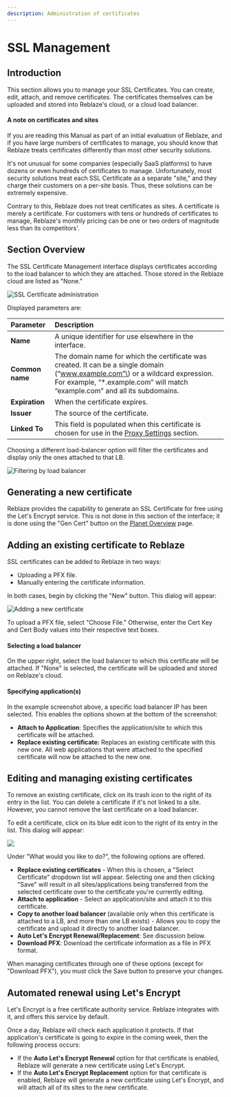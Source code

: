 ```yaml
---
description: Administration of certificates
---
```


# SSL Management

## Introduction

This section allows you to manage your SSL Certificates. You can create, edit, attach, and remove certificates. The certificates themselves can be uploaded and stored into Reblaze's cloud, or a cloud load balancer.

#### A note on certificates and sites

If you are reading this Manual as part of an initial evaluation of Reblaze, and if you have large numbers of certificates to manage, you should know that Reblaze treats certificates differently than most other security solutions. 

It's not unusual for some companies \(especially SaaS platforms\) to have dozens or even hundreds of certificates to manage. Unfortunately, most security solutions treat each SSL Certificate as a separate "site," and they charge their customers on a per-site basis. Thus, these solutions can be extremely expensive. 

Contrary to this, Reblaze does not treat certificates as sites. A certificate is merely a certificate. For customers with tens or hundreds of certificates to manage, Reblaze's monthly pricing can be one or two orders of magnitude less than its competitors'.

## Section Overview 

The SSL Certificate Management interface displays certificates according to the load balancer to which they are attached. Those stored in the Reblaze cloud are listed as "None."

![SSL Certificate administration](../../.gitbook/assets/ssl-screenshot.png)

Displayed parameters are:

| Parameter | Description |
| :--- | :--- |
| **Name** | A unique identifier for use elsewhere in the interface. |
| **Common name** | The domain name for which the certificate was created. It can be a single domain \(“www.example.com”\) or a wildcard expression. For example, “\*.example.com” will match “example.com” and all its subdomains. |
| **Expiration** | When the certificate expires. |
| **Issuer** | The source of the certificate. |
| **Linked To** | This field is populated when this certificate is chosen for use in the [Proxy Settings](web-proxy/) section.  |

Choosing a different load-balancer option will filter the certificates and display only the ones attached to that LB. 

![Filtering by load balancer](../../.gitbook/assets/image%20%2891%29.png)

## **Generating a new certificate**

Reblaze provides the capability to generate an SSL Certificate for free using the Let's Encrypt service. This is not done in this section of the interface; it is done using the "Gen Cert" button on the [Planet Overview](planet-overview.md#generates-new-certificate) page. 

## **Adding an existing certificate to Reblaze**

SSL certificates can be added to Reblaze in two ways: 

* Uploading a PFX file.
* Manually entering the certificate information.

In both cases, begin by clicking the "New" button. This dialog will appear:

![Adding a new certificate](../../.gitbook/assets/ssl-add-new.png)

To upload a PFX file, select "Choose File." Otherwise, enter the Cert Key and Cert Body values into their respective text boxes.

#### Selecting a load balancer 

On the upper right, select the load balancer to which this certificate will be attached. If "None" is selected, the certificate will be uploaded and stored on Reblaze's cloud. 

#### Specifying application\(s\)

In the example screenshot above, a specific load balancer IP has been selected. This enables the options shown at the bottom of the screenshot:

* **Attach to Application**: Specifies the application/site to which this certificate will be attached.
* **Replace existing certificate:** Replaces an existing certificate with this new one. All web applications that were attached to the specified certificate will now be attached to the new one.

## **Editing and managing existing certificates**

To remove an existing certificate, click on its trash icon to the right of its entry in the list. You can delete a certificate if it's not linked to a site. However, you cannot remove the last certificate on a load balancer.

To edit a certificate, click on its blue edit icon to the right of its entry in the list. This dialog will appear:

![](../../.gitbook/assets/ssl-edit.png)

Under "What would you like to do?", the following options are offered. 

* **Replace existing certificates** - When this is chosen, a "Select Certificate" dropdown list will appear. Selecting one and then clicking "Save" will result in all sites/applications being transferred from the selected certificate over to the certificate you're currently editing.
* **Attach to application** - Select an application/site and attach it to this certificate.
* **Copy to another load balancer** \(available only when this certificate is attached to a LB, and more than one LB exists\) - Allows you to copy the certificate and upload it directly to another load balancer.
* **Auto Let's Encrypt Renewal/Replacement**: See discussion below.
* **Download PFX**: Download the certificate information as a file in PFX format.

When managing certificates through one of these options \(except for "Download PFX"\), you must click the Save button to preserve your changes. 

## **Automated renewal using Let's Encrypt**

Let's Encrypt is a free certificate authority service. Reblaze integrates with it, and offers this service by default. 

Once a day, Reblaze will check each application it protects. If that application's certificate is going to expire in the coming week, then the following process occurs:

* If the **Auto Let's Encrypt Renewal** option for that certificate is enabled, Reblaze will generate a new certificate using Let's Encrypt.
* If the **Auto Let's Encrypt Replacement** option for that certificate is enabled, Reblaze will generate a new certificate using Let's Encrypt, and will attach all of its sites to the new certificate.

